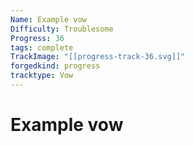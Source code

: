 ```yaml
---
Name: Example vow
Difficulty: Troublesome
Progress: 36
tags: complete
TrackImage: "[[progress-track-36.svg]]"
forgedkind: progress
tracktype: Vow
---
```


# Example vow
